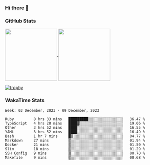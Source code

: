### Hi there 👋

### GitHub Stats

<a href="https://github.com/anuraghazra/github-readme-stats">
  <img align="center" height="170px" src="https://github-readme-stats.vercel.app/api/top-langs/?username=tksfjt1024&layout=compact&count_private=true&show_icons=true&show_icons=true&theme=graywhite" />
</a>
<a href="https://github.com/anuraghazra/github-readme-stats">
  <img align="center" height="170px" src="https://github-readme-stats.vercel.app/api?username=tksfjt1024&count_private=true&show_icons=true&show_icons=true&theme=graywhite" />
</a>

[![trophy](https://github-profile-trophy.vercel.app/?username=tksfjt1024)](https://github.com/ryo-ma/github-profile-trophy)

### WakaTime Stats

<!--START_SECTION:waka-->
```text
Week: 03 December, 2023 - 09 December, 2023

Ruby         8 hrs 33 mins   █████████░░░░░░░░░░░░░░░░   36.47 % 
TypeScript   4 hrs 28 mins   ████▓░░░░░░░░░░░░░░░░░░░░   19.06 % 
Other        3 hrs 52 mins   ████░░░░░░░░░░░░░░░░░░░░░   16.55 % 
YAML         3 hrs 52 mins   ████░░░░░░░░░░░░░░░░░░░░░   16.49 % 
Bash         1 hr 7 mins     █▒░░░░░░░░░░░░░░░░░░░░░░░   04.77 % 
Markdown     27 mins         ▒░░░░░░░░░░░░░░░░░░░░░░░░   01.94 % 
Docker       21 mins         ▒░░░░░░░░░░░░░░░░░░░░░░░░   01.50 % 
Slim         18 mins         ▒░░░░░░░░░░░░░░░░░░░░░░░░   01.29 % 
SSH Config   9 mins          ▒░░░░░░░░░░░░░░░░░░░░░░░░   00.70 % 
Makefile     9 mins          ▒░░░░░░░░░░░░░░░░░░░░░░░░   00.68 % 
```
<!--END_SECTION:waka-->

